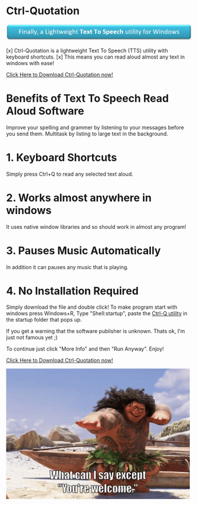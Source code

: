[mylink]: <https://github.com/LoganTraceur/Ctrl-Quotation/raw/main/Ctrl-Quotation%20Read%20Aloud%20Software.exe> "Install Ctrl-Quotation"

# Ctrl-Quotation
![Finally, a Lightweight Text To Speech utility for Windows](Extra/Banner.jpg)

[x] Ctrl-Quotation is a lightweight Text To Speech (TTS) utility with keyboard shortcuts.
[x] This means you can read aloud almost any text in windows with ease!

[Click Here to Download Ctrl-Quotation now!][mylink]

# Benefits of Text To Speech Read Aloud Software
Improve your spelling and grammer by listening to your messages before you send them.
Multitask by listing to large text in the background.

# 1. Keyboard Shortcuts
Simply press Ctrl+Q to read any selected text aloud. 

# 2. Works almost anywhere in windows
It uses native window libraries and so should work in almost any program!

# 3. Pauses Music Automatically
In addition it can pauses any music that is playing. 

# 4. No Installation Required
Simply download the file and double click!
To make program start with windows press Windows+R, Type "Shell:startup", paste the [Ctrl-Q utility][mylink] in the startup folder that pops up.

If you get a warning that the software publisher is unknown. Thats ok, I'm just not famous yet ;)

To continue just click "More Info" and then "Run Anyway". Enjoy! 

[Click Here to Download Ctrl-Quotation now!][mylink]

![YoureWelcome](Extra/YoureWelcome.gif)
